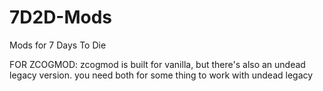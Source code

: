 # 7D2D-Mods
Mods for 7 Days To Die

FOR ZCOGMOD:
  zcogmod is built for vanilla, but there's also an undead legacy version. you need both for some thing to work with undead legacy
